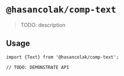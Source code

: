 # `@hasancolak/comp-text`

> TODO: description 

## Usage 

```
import {Text} from '@hasancolak/comp-text';

// TODO: DEMONSTRATE API
```
